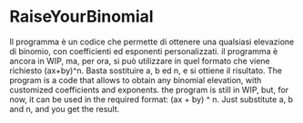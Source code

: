 # RaiseYourBinomial
Il programma è un codice che permette di ottenere una qualsiasi elevazione di binomio, con coefficienti ed esponenti personalizzati. il programma è ancora in WIP, ma, per ora, si può utilizzare in quel formato che viene richiesto (ax+by)^n. Basta sostituire a, b ed n, e si ottiene il risultato.
The program is a code that allows to obtain any binomial elevation, with customized coefficients and exponents. the program is still in WIP, but, for now, it can be used in the required format: (ax + by) ^ n. Just substitute a, b and n, and you get the result.
